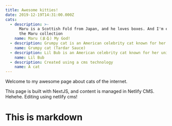 ```yaml
---
title: Awesome kitties!
date: 2019-12-19T14:31:00.000Z
cats:
  - description: >-
      Maru is a Scottish Fold from Japan, and he loves boxes. And I'm editing
      the Maru collection
    name: Maru (まる) My God!
  - description: Grumpy cat is an American celebrity cat known for her grumpy appearance.
    name: Grumpy cat (Tardar Sauce)
  - description: Lil Bub is an American celebrity cat known for her unique appearance.
    name: Lil Bub
  - description: Created using a cms technology
    name: A cat
---
```

Welcome to my awesome page about cats of the internet.

This page is built with NextJS, and content is managed in Netlify CMS. Hehehe. Editing using netlify cms!

# This is markdown
